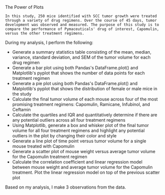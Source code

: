The Power of Plots

	In this study, 250 mice identified with SCC tumor growth were treated through a variety of drug regimens. Over the course of 45 days, tumor development was observed and measured. The purpose of this study is to compare the performance of Pymaceuticals' drug of interest, Capomulin, versus the other treatment regimens. 

During my analysis, I perform the following:
- Generate a summary statistics table consisting of the mean, median, variance, standard deviation, and SEM of the tumor volume for each drug regimen
- Generate a bar plot using both Pandas's DataFrame.plot() and Matplotlib's pyplot that shows the number of data points for each treatment regimen
- Generate a pie plot using both Pandas's DataFrame.plot() and Matplotlib's pyplot that shows the distribution of female or male mice in the study
- Calculate the final tumor volume of each mouse across four of the most promising treatment regimens: Capomulin, Ramicane, Infubinol, and Ceftamin
- Calculate the quartiles and IQR and quantitatively determine if there are any potential outliers across all four treatment regimens
- Using Matplotlib, generate a box and whisker plot of the final tumor volume for all four treatment regimens and highlight any potential outliers in the plot by changing their color and style
- Generate a line plot of time point versus tumor volume for a single mouse treated with Capomulin
- Generate a scatter plot of mouse weight versus average tumor volume for the Capomulin treatment regimen
- Calculate the correlation coefficient and linear regression model between mouse weight and average tumor volume for the Capomulin treatment. Plot the linear regression model on top of the previous scatter plot

Based on my analysis, I make 3 observations from the data. 